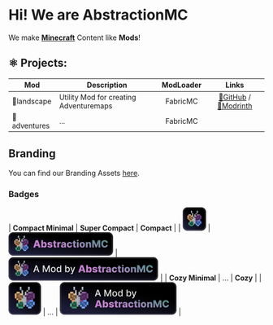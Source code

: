 # Hi! We are AbstractionMC
We make **[Minecraft](https://minecraft.net)** Content like **Mods**!

## ⚛️ Projects:
| Mod         | Description                            | ModLoader |        Links        |
|-------------|----------------------------------------|:---------:|:-------------------:|
| 🌱landscape  | Utility Mod for creating Adventuremaps |  FabricMC | [🔗GitHub](https://github.com/AbstractionMC/landscape) /[🔗Modrinth](https://modrinth.com/mod/landscape) |
| 🧭adventures | ...                                    |  FabricMC |                     |


## Branding
You can find our Branding Assets [here](https://files.rotgruengelb.net/share/branding_AbstractionMC). 

### Badges
| **Compact Minimal** | **Super Compact** | **Compact** |
| ![Compact Minimal Badge](https://github.com/rotgruengelb/some-badges/blob/main/AbstractionMC/compact-minimal_46h.png?raw=true) | ![Super Compact Badge](https://raw.githubusercontent.com/rotgruengelb/some-badges/b233bbe1b4a8a1eb45a1e53fdf140ed5eb3b09ae/AbstractionMC/super-compact_46h.png) | ![Compact Badge](https://github.com/rotgruengelb/some-badges/blob/main/AbstractionMC/compact_46h.png?raw=true) |
| **Cozy Minimal** | ... | **Cozy** |
| ![Cozy Minimal Badge](https://github.com/rotgruengelb/some-badges/blob/main/AbstractionMC/cozy-minimal_64h.png?raw=true) | ... | ![Cozy Badge](https://github.com/rotgruengelb/some-badges/blob/main/AbstractionMC/cozy_64h.png?raw=true) |




